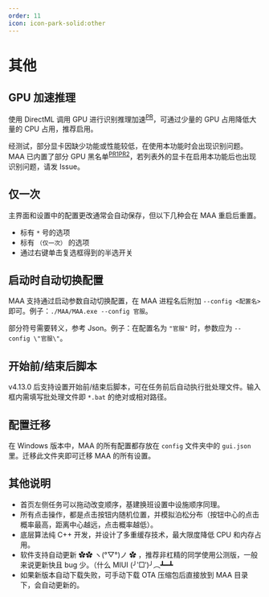 ```yaml
---
order: 11
icon: icon-park-solid:other
---
```


# 其他

## GPU 加速推理

使用 DirectML 调用 GPU 进行识别推理加速<sup>[PR](https://github.com/MaaAssistantArknights/MaaAssistantArknights/pull/9236)</sup>，可通过少量的 GPU 占用降低大量的 CPU 占用，推荐启用。

经测试，部分显卡因缺少功能或性能较低，在使用本功能时会出现识别问题。MAA 已内置了部分 GPU 黑名单<sup>[PR1](https://github.com/MaaAssistantArknights/MaaAssistantArknights/pull/9990)[PR2](https://github.com/MaaAssistantArknights/MaaAssistantArknights/pull/12134)</sup>，若列表外的显卡在启用本功能后也出现识别问题，请发 Issue。

## 仅一次

主界面和设置中的配置更改通常会自动保存，但以下几种会在 MAA 重启后重置。

- 标有 `*` 号的选项
- 标有 `（仅一次）` 的选项
- 通过右键单击复选框得到的半选开关

## 启动时自动切换配置

MAA 支持通过启动参数自动切换配置，在 MAA 进程名后附加 `--config <配置名>` 即可。例子：`./MAA/MAA.exe --config 官服`。

部分符号需要转义，参考 Json。例子：在配置名为 `"官服"` 时，参数应为 `--config \"官服\"`。

## 开始前/结束后脚本

v4.13.0 后支持设置开始前/结束后脚本，可在任务前后自动执行批处理文件。输入框内需填写批处理文件即 `*.bat` 的绝对或相对路径。

## 配置迁移

在 Windows 版本中，MAA 的所有配置都存放在 `config` 文件夹中的 `gui.json` 里。迁移此文件夹即可迁移 MAA 的所有设置。

## 其他说明

- 首页左侧任务可以拖动改变顺序，基建换班设置中设施顺序同理。
- 所有点击操作，都是点击按钮内随机位置，并模拟泊松分布（按钮中心的点击概率最高，距离中心越远，点击概率越低）。
- 底层算法纯 C++ 开发，并设计了多重缓存技术，最大限度降低 CPU 和内存占用。
- 软件支持自动更新 ✿✿ ヽ(°▽°)ノ ✿ ，推荐非杠精的同学使用公测版，一般来说更新快且 bug 少。（什么 MIUI (╯‵□′)╯︵┻━┻
- 如果新版本自动下载失败，可手动下载 OTA 压缩包后直接放到 MAA 目录下，会自动更新的。
